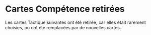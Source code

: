 # Cartes Compétence retirées

Les cartes Tactique suivantes ont été retirée, car elles était rarement choisies, ou ont été remplacées par de nouvelles cartes.